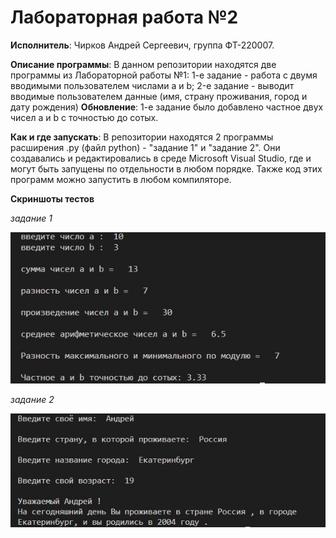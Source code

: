 # Лабораторная работа №2

**Исполнитель**: Чирков Андрей Сергеевич, группа ФТ-220007.

**Описание программы**: В данном репозитории находятся две программы из Лабораторной работы №1: 1-е задание - работа с двумя вводимыми пользователем числами a и b; 2-е задание - выводит вводимые пользователем данные (имя, страну проживания, город и дату рождения)
**Обновление**: 1-е задание было добавлено частное двух чисел a и b с точностью до сотых.

**Как и где запускать**: В репозитории находятся 2 программы расширения .py (файл python) - "задание 1" и "задание 2". Они создавались и редактировались в среде Microsoft Visual Studio, где и могут быть запущены по отдельности в любом порядке. Также код этих программ можно запустить в любом компиляторе.

**Скриншоты тестов**

*задание 1*

![screenshot1](https://github.com/andreich1rkov/lab2/blob/main/test1.JPG)



*задание 2*

![screenshot2](https://github.com/andreich1rkov/lab2/blob/main/test2.JPG)




